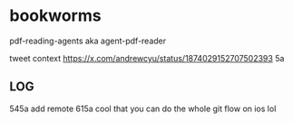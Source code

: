 # bookworms
pdf-reading-agents aka agent-pdf-reader

tweet context https://x.com/andrewcyu/status/1874029152707502393
5a

## LOG
545a add remote
615a cool that you can do the whole git flow on ios lol